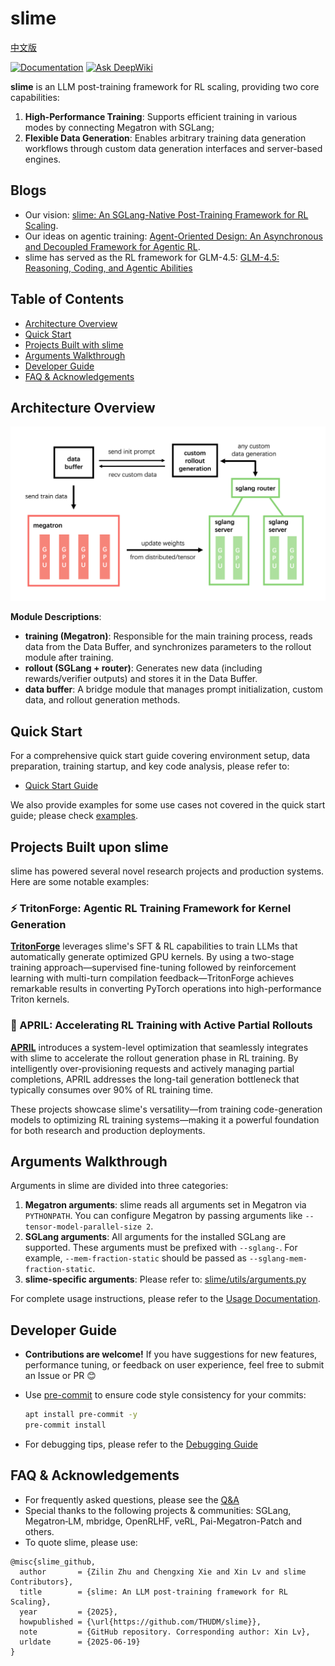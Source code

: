 # slime

[中文版](./README_zh.md)

[![Documentation](https://img.shields.io/badge/docs-latest-brightgreen.svg?style=flat)](https://thudm.github.io/slime/)
[![Ask DeepWiki](https://deepwiki.com/badge.svg)](https://deepwiki.com/THUDM/slime)

**slime** is an LLM post-training framework for RL scaling, providing two core capabilities:

1.  **High-Performance Training**: Supports efficient training in various modes by connecting Megatron with SGLang;
2.  **Flexible Data Generation**: Enables arbitrary training data generation workflows through custom data generation interfaces and server-based engines.

## Blogs

- Our vision: [slime: An SGLang-Native Post-Training Framework for RL Scaling](https://lmsys.org/blog/2025-07-09-slime/).
- Our ideas on agentic training: [Agent-Oriented Design: An Asynchronous and Decoupled Framework for Agentic RL](https://www.notion.so/Agent-Oriented-Design-An-Asynchronous-and-Decoupled-Framework-for-Agentic-RL-2278e692d081802cbdd5d37cef76a547).
- slime has served as the RL framework for GLM-4.5: [GLM-4.5: Reasoning, Coding, and Agentic Abilities](https://z.ai/blog/glm-4.5)

## Table of Contents

  - [Architecture Overview](#architecture-overview)
  - [Quick Start](#quick-start)
  - [Projects Built with slime](#projects-built-with-slime)
  - [Arguments Walkthrough](#arguments-walkthrough)
  - [Developer Guide](#developer-guide)
  - [FAQ & Acknowledgements](#faq--acknowledgements)

## Architecture Overview

![arch](./imgs/arch.png)

**Module Descriptions**:

  - **training (Megatron)**: Responsible for the main training process, reads data from the Data Buffer, and synchronizes parameters to the rollout module after training.
  - **rollout (SGLang + router)**: Generates new data (including rewards/verifier outputs) and stores it in the Data Buffer.
  - **data buffer**: A bridge module that manages prompt initialization, custom data, and rollout generation methods.

## Quick Start

For a comprehensive quick start guide covering environment setup, data preparation, training startup, and key code analysis, please refer to:
- [Quick Start Guide](./docs/en/get_started/quick_start.md)

We also provide examples for some use cases not covered in the quick start guide; please check [examples](examples/).

## Projects Built upon slime

slime has powered several novel research projects and production systems. Here are some notable examples:

### ⚡ TritonForge: Agentic RL Training Framework for Kernel Generation

[**TritonForge**](https://github.com/RLsys-Foundation/TritonForge) leverages slime's SFT & RL capabilities to train LLMs that automatically generate optimized GPU kernels. By using a two-stage training approach—supervised fine-tuning followed by reinforcement learning with multi-turn compilation feedback—TritonForge achieves remarkable results in converting PyTorch operations into high-performance Triton kernels.

### 🚀 APRIL: Accelerating RL Training with Active Partial Rollouts

[**APRIL**](https://github.com/RLsys-Foundation/APRIL) introduces a system-level optimization that seamlessly integrates with slime to accelerate the rollout generation phase in RL training. By intelligently over-provisioning requests and actively managing partial completions, APRIL addresses the long-tail generation bottleneck that typically consumes over 90% of RL training time.

These projects showcase slime's versatility—from training code-generation models to optimizing RL training systems—making it a powerful foundation for both research and production deployments.

## Arguments Walkthrough

Arguments in slime are divided into three categories:

1.  **Megatron arguments**: slime reads all arguments set in Megatron via `PYTHONPATH`. You can configure Megatron by passing arguments like `--tensor-model-parallel-size 2`.
2.  **SGLang arguments**: All arguments for the installed SGLang are supported. These arguments must be prefixed with `--sglang-`. For example, `--mem-fraction-static` should be passed as `--sglang-mem-fraction-static`.
3.  **slime-specific arguments**: Please refer to: [slime/utils/arguments.py](slime/utils/arguments.py)

For complete usage instructions, please refer to the [Usage Documentation](docs/en/get_started/usage.md).

## Developer Guide

  - **Contributions are welcome\!** If you have suggestions for new features, performance tuning, or feedback on user experience, feel free to submit an Issue or PR 😊

  - Use [pre-commit](https://pre-commit.com/) to ensure code style consistency for your commits:

    ```bash
    apt install pre-commit -y
    pre-commit install
    ```

  - For debugging tips, please refer to the [Debugging Guide](docs/en/developer_guide/debug.md)

## FAQ & Acknowledgements

  - For frequently asked questions, please see the [Q\&A](docs/en/get_started/qa.md)
  - Special thanks to the following projects & communities: SGLang, Megatron‑LM, mbridge, OpenRLHF, veRL, Pai-Megatron-Patch and others.
  - To quote slime, please use:
  ```bibtext
  @misc{slime_github,
    author       = {Zilin Zhu and Chengxing Xie and Xin Lv and slime Contributors},
    title        = {slime: An LLM post-training framework for RL Scaling},
    year         = {2025},
    howpublished = {\url{https://github.com/THUDM/slime}},
    note         = {GitHub repository. Corresponding author: Xin Lv},
    urldate      = {2025-06-19}
  }
  ```
